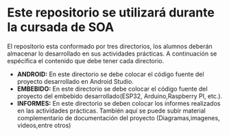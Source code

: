# Este repositorio se utilizará durante la cursada de SOA
 
El repositorio esta conformado por tres directorios, los alumnos deberán almacenar lo desarrollado en sus actividades prácticas. A continuación se espécifica el contenido que debe tener cada directorio.

- **ANDROID:** En este directorio se debe colocar el código fuente del proyecto desarrollado en Android Studio. 
- **EMBEBIDO:** En este directorio se debe colocar el código fuente del proyecto del embebido desarrollado(ESP32, Arduino,Raspberry PI, etc.).
- **INFORMES:** En este directorio se deben colocar los informes realizados en las actividades prácticas. También aquí se puede subir material complementario de documentación del proyecto (Diagramas,imagenes, videos,entre otros)